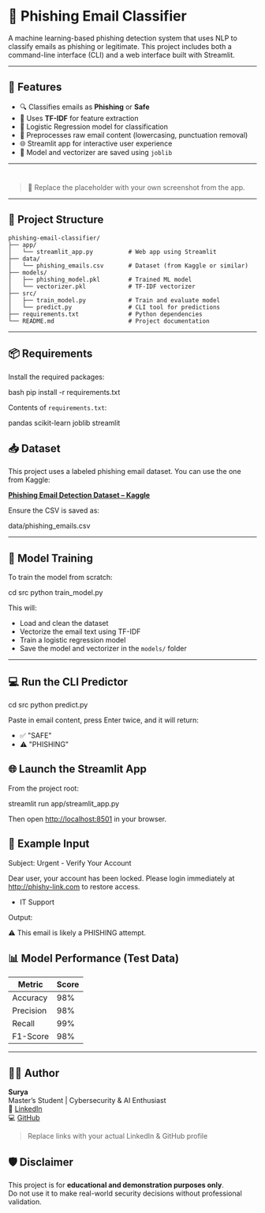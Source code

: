 # 📧 Phishing Email Classifier

A machine learning-based phishing detection system that uses NLP to classify emails as phishing or legitimate. This project includes both a command-line interface (CLI) and a web interface built with Streamlit.

---

## 🚀 Features

- 🔍 Classifies emails as **Phishing** or **Safe**
- 🧠 Uses **TF-IDF** for feature extraction
- 🤖 Logistic Regression model for classification
- 🧼 Preprocesses raw email content (lowercasing, punctuation removal)
- 🌐 Streamlit app for interactive user experience
- 💾 Model and vectorizer are saved using `joblib`

---

#
> 📌 Replace the placeholder with your own screenshot from the app.

---

## 📂 Project Structure

```
phishing-email-classifier/
├── app/
│   └── streamlit_app.py          # Web app using Streamlit
├── data/
│   └── phishing_emails.csv       # Dataset (from Kaggle or similar)
├── models/
│   ├── phishing_model.pkl        # Trained ML model
│   └── vectorizer.pkl            # TF-IDF vectorizer
├── src/
│   ├── train_model.py            # Train and evaluate model
│   └── predict.py                # CLI tool for predictions
├── requirements.txt              # Python dependencies
└── README.md                     # Project documentation
```

---

## 📦 Requirements

Install the required packages:

bash
pip install -r requirements.txt


Contents of `requirements.txt`:


pandas
scikit-learn
joblib
streamlit




## 📥 Dataset

This project uses a labeled phishing email dataset. You can use the one from Kaggle:

**[Phishing Email Detection Dataset – Kaggle](https://www.kaggle.com/datasets/charlesherreraphishingemails)**

Ensure the CSV is saved as:


data/phishing_emails.csv


---

## 🧪 Model Training

To train the model from scratch:


cd src
python train_model.py


This will:
- Load and clean the dataset
- Vectorize the email text using TF-IDF
- Train a logistic regression model
- Save the model and vectorizer in the `models/` folder

---

## 💻 Run the CLI Predictor


cd src
python predict.py


Paste in email content, press Enter twice, and it will return:

- ✅ "SAFE"  
- ⚠️ "PHISHING"



## 🌐 Launch the Streamlit App

From the project root:


streamlit run app/streamlit_app.py


Then open [http://localhost:8501](http://localhost:8501) in your browser.



## 🧠 Example Input


Subject: Urgent - Verify Your Account

Dear user, your account has been locked. Please login immediately at http://phishy-link.com to restore access.

- IT Support


Output:

⚠️ This email is likely a PHISHING attempt.



## 📊 Model Performance (Test Data)

| Metric     | Score |
|------------|-------|
| Accuracy   | 98%   |
| Precision  | 98%   |
| Recall     | 99%   |
| F1-Score   | 98%   |

---

## 👨‍💻 Author

**Surya**  
Master’s Student | Cybersecurity & AI Enthusiast  
🔗 [LinkedIn](https://www.linkedin.com/in/surya-am/)  
💻 [GitHub](https://github.com/Arakalgudmaheshsurya)

> Replace links with your actual LinkedIn & GitHub profile



## 🛡️ Disclaimer

This project is for **educational and demonstration purposes only**.  
Do not use it to make real-world security decisions without professional validation.

